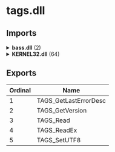 # tags.dll

## Imports

<details><summary><b>bass.dll</b> (2)</summary><p>

| Ordinal | Name |
| ------- | ---- |
| 54 | BASS_GetVersion |
| 14 | BASS_ChannelGetTags |

</p></details>
<details><summary><b>KERNEL32.dll</b> (64)</summary><p>

| Ordinal | Name |
| ------- | ---- |
| 1202 | Sleep |
| 82 | CloseHandle |
| 143 | CreateFileW |
| 1297 | WideCharToMultiByte |
| 871 | MultiByteToWideChar |
| 202 | DecodePointer |
| 234 | EncodePointer |
| 453 | GetCurrentThreadId |
| 390 | GetCommandLineA |
| 945 | RaiseException |
| 715 | HeapAlloc |
| 514 | GetLastError |
| 719 | HeapFree |
| 772 | IsProcessorFeaturePresent |
| 370 | GetCPInfo |
| 751 | InterlockedIncrement |
| 747 | InterlockedDecrement |
| 360 | GetACP |
| 567 | GetOEMCP |
| 778 | IsValidCodePage |
| 1221 | TlsAlloc |
| 1223 | TlsGetValue |
| 1224 | TlsSetValue |
| 1222 | TlsFree |
| 536 | GetModuleHandleW |
| 1139 | SetLastError |
| 581 | GetProcAddress |
| 813 | LCMapStringW |
| 1317 | WriteFile |
| 612 | GetStdHandle |
| 532 | GetModuleFileNameW |
| 1235 | UnhandledExceptionFilter |
| 1189 | SetUnhandledExceptionFilter |
| 768 | IsDebuggerPresent |
| 1216 | TerminateProcess |
| 448 | GetCurrentProcess |
| 343 | FlushFileBuffers |
| 724 | HeapSize |
| 281 | ExitProcess |
| 1135 | SetHandleCount |
| 739 | InitializeCriticalSectionAndSpinCount |
| 499 | GetFileType |
| 611 | GetStartupInfoW |
| 209 | DeleteCriticalSection |
| 531 | GetModuleFileNameA |
| 353 | FreeEnvironmentStringsW |
| 474 | GetEnvironmentStringsW |
| 717 | HeapCreate |
| 718 | HeapDestroy |
| 935 | QueryPerformanceCounter |
| 659 | GetTickCount |
| 449 | GetCurrentProcessId |
| 633 | GetSystemTimeAsFileTime |
| 617 | GetStringTypeW |
| 825 | LeaveCriticalSection |
| 238 | EnterCriticalSection |
| 831 | LoadLibraryW |
| 1048 | RtlUnwind |
| 1126 | SetFilePointer |
| 410 | GetConsoleCP |
| 428 | GetConsoleMode |
| 722 | HeapReAlloc |
| 1159 | SetStdHandle |
| 1316 | WriteConsoleW |

</p></details>

## Exports


| Ordinal | Name |
| ------- | ---- |
| 1 | TAGS_GetLastErrorDesc |
| 2 | TAGS_GetVersion |
| 3 | TAGS_Read |
| 4 | TAGS_ReadEx |
| 5 | TAGS_SetUTF8 |

</p></details>

